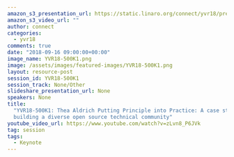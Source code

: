 ```yaml
---
amazon_s3_presentation_url: https://static.linaro.org/connect/yvr18/presentations/yvr18-500k1.pdf
amazon_s3_video_url: ""
author: connect
categories:
  - yvr18
comments: true
date: "2018-09-16 09:00:00+00:00"
image_name: YVR18-500K1.png
image: /assets/images/featured-images/YVR18-500K1.png
layout: resource-post
session_id: YVR18-500K1
session_track: None/Other
slideshare_presentation_url: None
speakers: None
title:
  "YVR18-500K1: Thea Aldrich Putting Principle into Practice: A case study on
  building a diverse open source technical community"
youtube_video_url: https://www.youtube.com/watch?v=zLvn8_P6JVk
tag: session
tags:
  - Keynote
---
```

